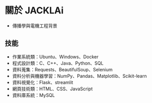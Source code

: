 # 關於 JACKLAi

- 傳播學與電機工程背景

## 技能

- 作業系統類：Ubuntu、Windows、Docker
- 程式設計類：C、C++、Java、Python、SQL
- 資料蒐集：Requests、BeautifulSoup、Selenium 
- 資料分析與機器學習：NumPy、Pandas、Matplotlib、Scikit-learn
- 資料視覺化：Flask、streamlit
- 網頁技術類：HTML、CSS、JavaScript
- 資料庫系統：MySQL

<!--
**JackLaiplus/JackLaiplus** is a ✨ _special_ ✨ repository because its `README.md` (this file) appears on your GitHub profile.

Here are some ideas to get you started:

## Hi there 👋

- 🔭 I’m currently working on ...
- 🌱 I’m currently learning ...
- 👯 I’m looking to collaborate on ...
- 🤔 I’m looking for help with ...
- 💬 Ask me about ...
- 📫 How to reach me: ...
- 😄 Pronouns: ...
- ⚡ Fun fact: ...
-->
